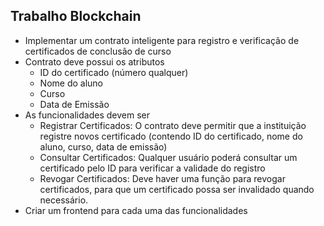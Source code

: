 ## Trabalho Blockchain
- Implementar um contrato inteligente para registro e verificação de certificados de conclusão de curso
- Contrato deve possui os atributos
    - ID do certificado (número qualquer)
    - Nome do aluno
    - Curso
    - Data de Emissão
- As funcionalidades devem ser
    - Registrar Certificados: O contrato deve permitir que a instituição registre novos certificado (contendo ID do certificado, nome do aluno, curso, data de emissão)
    - Consultar Certificados: Qualquer usuário poderá consultar um certificado pelo ID para verificar a validade do registro
    - Revogar Certificados: Deve haver uma função para revogar certificados, para que um certificado possa ser invalidado quando necessário.
- Criar um frontend para cada uma das funcionalidades









